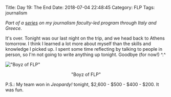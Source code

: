 Title: Day 19: The End
Date: 2018-07-04 22:48:45
Category: FLP
Tags: journalism

_Part of a [series](https://blog.legoktm.com/category/flp.html) on my journalism faculty-led program through Italy and Greece._

It's over. Tonight was our last night on the trip, and we head back to Athens tomorrow. I think I learned a lot more about myself than the skills and knowledge I picked up. I spent some time reflecting by talking to people in person, so I'm not going to write anything up tonight. Goodbye (for now!) ^.^

!["Boyz of FLP"]({filename}/images/boyz_of_flp.jpg)
<center>"Boyz of FLP"</center>

P.S.: My team won in *Jeopardy!* tonight, $2,600 - $500 - $400 - $200. It was fun.

